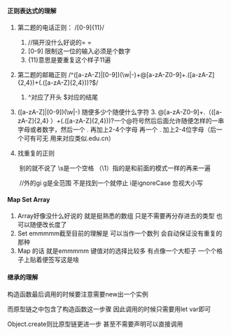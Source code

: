 #### 正则表达式的理解 ####

1. 第二题的电话正则： /[0-9]{11}/ 

   1. //隔开没什么好说的= =
   2. [0-9] 限制这一位的输入必须是个数字
   3. {11}意思是要重复这个样子11遍

2. 第二题的邮箱正则 /^([a-zA-Z]|[0-9])(\w|\-)+@[a-zA-Z0-9]+\.([a-zA-Z]{2,4})+(\.([a-zA-Z]{2,4}))?$/

   1. ^对应了开头 $对应的结尾 
2. ([a-zA-Z]|[0-9])(\w|\-) 随便多少个随便什么字符
   3.  @[a-zA-Z0-9]+\.（([a-zA-Z]{2,4} ）+(\.([a-zA-Z]{2,4}))?一个@符号然后后面允许随便怎样的一串字母或者数字，然后一个 . 再加上2-4个字母 再一个  .  加上2-4位字母（后一个可有可无 用来对应类似.edu.cn）

3. 找重复的正则

   ​	别的就不说了 \s是一个空格 （\1）指的是和前面的模式一样的再来一遍

   ​	//外的gi g是全范围 不是找到一个就停止 i是ignoreCase 忽视大小写

####  Map Set Array ####

1. Array好像没什么好说的 就是挺熟悉的数组 只是不需要再分存进去的类型 也可以随便改长度了
2. Set emmmmm截至目前的理解是 可以当作一个数列 会自动保证没有重复的那种
3. Map 的话 就是emmmmm 键值对的选择比较多  有点像一个大柜子 一个个格子上贴着便签写这是啥



#### 继承的理解 ####

构造函数最后调用的时候要注意需要new出一个实例

而原型链之中包含了构造函数这一步骤 因此调用的时候只需要用let var即可

Object.create则比原型链更进一步 甚至不需要声明可以直接调用      



​      

​      

​      

​        

​      